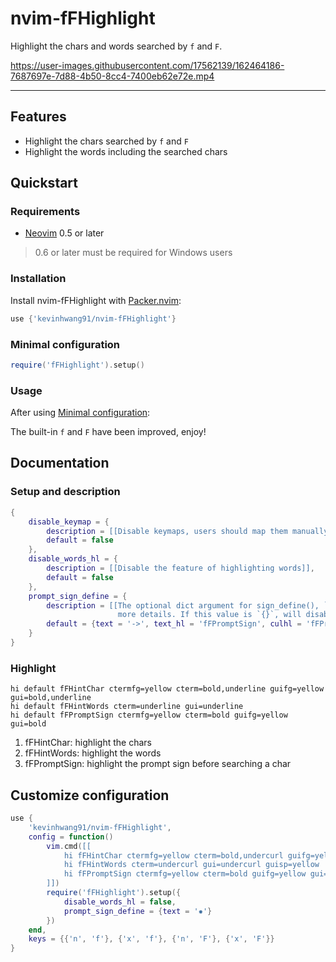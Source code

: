 # nvim-fFHighlight

Highlight the chars and words searched by `f` and `F`.

<https://user-images.githubusercontent.com/17562139/162464186-7687697e-7d88-4b50-8cc4-7400eb62e72e.mp4>

---

## Features

- Highlight the chars searched by `f` and `F`
- Highlight the words including the searched chars

## Quickstart

### Requirements

- [Neovim](https://github.com/neovim/neovim) 0.5 or later

> 0.6 or later must be required for Windows users

### Installation

Install nvim-fFHighlight with [Packer.nvim](https://github.com/wbthomason/packer.nvim):

```lua
use {'kevinhwang91/nvim-fFHighlight'}
```

### Minimal configuration

```lua
require('fFHighlight').setup()
```

### Usage

After using [Minimal configuration](#Minimal-configuration):

The built-in `f` and `F` have been improved, enjoy!

## Documentation

### Setup and description

```lua
{
    disable_keymap = {
        description = [[Disable keymaps, users should map them manually]],
        default = false
    },
    disable_words_hl = {
        description = [[Disable the feature of highlighting words]],
        default = false
    },
    prompt_sign_define = {
        description = [[The optional dict argument for sign_define(), `:h sign_define()` for
                        more details. If this value is `{}`, will disable sign for prompt]],
        default = {text = '->', text_hl = 'fFPromptSign', culhl = 'fFPromptSign'}
    }
}
```

### Highlight

```vim
hi default fFHintChar ctermfg=yellow cterm=bold,underline guifg=yellow gui=bold,underline
hi default fFHintWords cterm=underline gui=underline
hi default fFPromptSign ctermfg=yellow cterm=bold guifg=yellow gui=bold
```

1. fFHintChar: highlight the chars
2. fFHintWords: highlight the words
3. fFPromptSign: highlight the prompt sign before searching a char

## Customize configuration

```lua
use {
    'kevinhwang91/nvim-fFHighlight',
    config = function()
        vim.cmd([[
            hi fFHintChar ctermfg=yellow cterm=bold,undercurl guifg=yellow gui=bold,undercurl
            hi fFHintWords cterm=undercurl gui=undercurl guisp=yellow
            hi fFPromptSign ctermfg=yellow cterm=bold guifg=yellow gui=bold
        ]])
        require('fFHighlight').setup({
            disable_words_hl = false,
            prompt_sign_define = {text = '✹'}
        })
    end,
    keys = {{'n', 'f'}, {'x', 'f'}, {'n', 'F'}, {'x', 'F'}}
}
```
